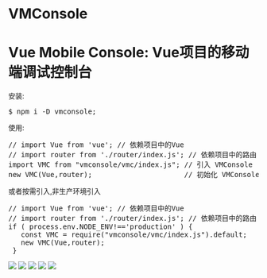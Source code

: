<h1>VMConsole</h1>
<h1>Vue Mobile Console: Vue项目的移动端调试控制台</h1>


安装: 
<pre>
$ npm i -D vmconsole;
</pre>

使用: 
<pre>
// import Vue from 'vue'; // 依赖项目中的Vue  
// import router from './router/index.js'; // 依赖项目中的路由 
import VMC from "vmconsole/vmc/index.js"; // 引入 VMConsole  
new VMC(Vue,router);                      // 初始化 VMConsole  
</pre>


或者按需引入,非生产环境引入
<pre>
// import Vue from 'vue'; // 依赖项目中的Vue  
// import router from './router/index.js'; // 依赖项目中的路由 
if ( process.env.NODE_ENV!=='production' ) {
   const VMC = require("vmconsole/vmc/index.js").default; 
   new VMC(Vue,router);
 }
</pre>


<img src="./doc/console.png" > 
<img src="./doc/element.png" > 
<img src="./doc/network.png" > 
<img src="./doc/routes.png" > 
<img src="./doc/storage.png" > 





 



















